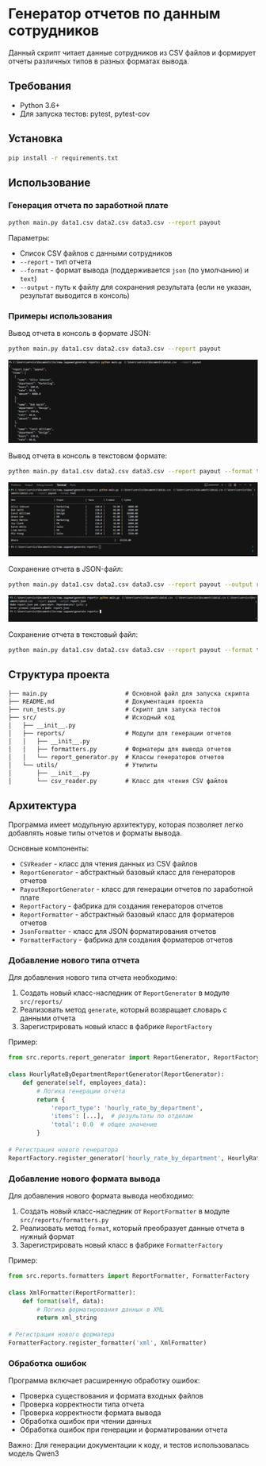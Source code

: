 # Генератор отчетов по данным сотрудников

Данный скрипт читает данные сотрудников из CSV файлов и формирует отчеты различных типов в разных форматах вывода.


## Требования

- Python 3.6+
- Для запуска тестов: pytest, pytest-cov


## Установка

```bash
pip install -r requirements.txt
```


## Использование

### Генерация отчета по заработной плате

```bash
python main.py data1.csv data2.csv data3.csv --report payout
```

Параметры:
- Список CSV файлов с данными сотрудников
- `--report` - тип отчета
- `--format` - формат вывода (поддерживается `json` (по умолчанию) и `text`)
- `--output` - путь к файлу для сохранения результата (если не указан, результат выводится в консоль)

### Примеры использования

Вывод отчета в консоль в формате JSON:
```bash
python main.py data1.csv data2.csv data3.csv --report payout
```
![Пример сохранения в файл](image/2025-05-14_02-18.png)


Вывод отчета в консоль в текстовом формате:
```bash
python main.py data1.csv data2.csv data3.csv --report payout --format text
```
![Пример вывода в JSON формате](image/2025-05-14_02-16.png)


Сохранение отчета в JSON-файл:
```bash
python main.py data1.csv data2.csv data3.csv --report payout --output report.json
```

![Пример вывода в текстовом формате](image/2025-05-14_02-17.png)


Сохранение отчета в текстовый файл:
```bash
python main.py data1.csv data2.csv data3.csv --report payout --format text --output report.txt
```




## Структура проекта

```
├── main.py                      # Основной файл для запуска скрипта
├── README.md                    # Документация проекта
├── run_tests.py                 # Скрипт для запуска тестов
├── src/                         # Исходный код
│   ├── __init__.py
│   ├── reports/                 # Модули для генерации отчетов
│   │   ├── __init__.py
│   │   ├── formatters.py        # Форматеры для вывода отчетов
│   │   └── report_generator.py  # Классы генераторов отчетов
│   └── utils/                   # Утилиты
│       ├── __init__.py
│       └── csv_reader.py        # Класс для чтения CSV файлов
```

## Архитектура

Программа имеет модульную архитектуру, которая позволяет легко добавлять новые типы отчетов и форматы вывода.

Основные компоненты:
- `CSVReader` - класс для чтения данных из CSV файлов
- `ReportGenerator` - абстрактный базовый класс для генераторов отчетов
- `PayoutReportGenerator` - класс для генерации отчетов по заработной плате
- `ReportFactory` - фабрика для создания генераторов отчетов
- `ReportFormatter` - абстрактный базовый класс для форматеров отчетов
- `JsonFormatter` - класс для JSON форматирования отчетов
- `FormatterFactory` - фабрика для создания форматеров отчетов

### Добавление нового типа отчета

Для добавления нового типа отчета необходимо:

1. Создать новый класс-наследник от `ReportGenerator` в модуле `src/reports/`
2. Реализовать метод `generate`, который возвращает словарь с данными отчета
3. Зарегистрировать новый класс в фабрике `ReportFactory`

Пример:

```python
from src.reports.report_generator import ReportGenerator, ReportFactory

class HourlyRateByDepartmentReportGenerator(ReportGenerator):
    def generate(self, employees_data):
        # Логика генерации отчета
        return {
            'report_type': 'hourly_rate_by_department',
            'items': [...],  # результаты по отделам
            'total': 0.0  # общее значение
        }

# Регистрация нового генератора
ReportFactory.register_generator('hourly_rate_by_department', HourlyRateByDepartmentReportGenerator)
```

### Добавление нового формата вывода

Для добавления нового формата вывода необходимо:

1. Создать новый класс-наследник от `ReportFormatter` в модуле `src/reports/formatters.py`
2. Реализовать метод `format`, который преобразует данные отчета в нужный формат
3. Зарегистрировать новый класс в фабрике `FormatterFactory`

Пример:

```python
from src.reports.formatters import ReportFormatter, FormatterFactory

class XmlFormatter(ReportFormatter):
    def format(self, data):
        # Логика форматирования данных в XML
        return xml_string

# Регистрация нового форматера
FormatterFactory.register_formatter('xml', XmlFormatter)
```

### Обработка ошибок

Программа включает расширенную обработку ошибок:
- Проверка существования и формата входных файлов
- Проверка корректности типа отчета
- Проверка корректности формата вывода
- Обработка ошибок при чтении данных
- Обработка ошибок при генерации и форматировании отчета

Важно:
Для генерации документации к коду, и тестов использовалась модель Qwen3